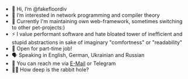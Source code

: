 - 👋 Hi, I’m @fakefloordiv
- 👀 I’m interested in network programming and compiler theory
- 🌱 Currently I'm maintaining own web-framework, sometimes switching to other pet-projects:)
- ⚡️ I value performant software and hate bloated tower of inefficient and stupid abstractions in sake of imaginary "comfortness" or "readability"
- 👤 Open for part-time job!
- 🗣 Speaking in English, German, Ukrainian and Russian
- 📱 You can reach me via [E-Mail](mailto://romanenko@pavlo.ooo) or Telegram
- 🐱‍👤 How deep is the rabbit hole?
